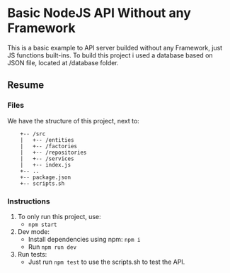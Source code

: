 # Basic NodeJS API Without any Framework
This is a basic example to API server builded without any Framework, just JS functions built-ins.
To build this project i used a database based on JSON file, located at /database folder.

## Resume

### Files
We have the structure of this project, next to:
````
	+-- /src
	|	+-- /entities
	|	+-- /factories
	|	+-- /repositories
	|	+-- /services
	|	+-- index.js
	+-- ..
	+-- package.json
	+-- scripts.sh
````
### Instructions
1. To only run this project, use:
	- `npm start`
2. Dev mode:
	- Install dependencies using npm: `npm i`
	- Run `npm run dev`
3. Run tests:
	- Just run `npm test` to use the scripts.sh to test the API.